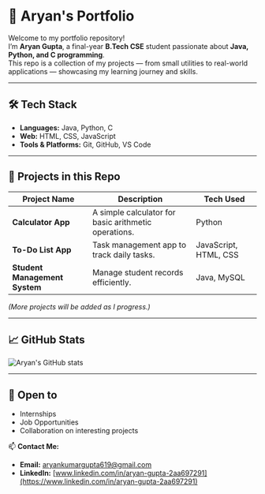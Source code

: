 # 🚀 Aryan's Portfolio

Welcome to my portfolio repository!  
I’m **Aryan Gupta**, a final-year **B.Tech CSE** student passionate about **Java, Python, and C programming**.  
This repo is a collection of my projects — from small utilities to real-world applications — showcasing my learning journey and skills.

---

## 🛠 Tech Stack
- **Languages:** Java, Python, C
- **Web:** HTML, CSS, JavaScript
- **Tools & Platforms:** Git, GitHub, VS Code

---

## 📂 Projects in this Repo
| Project Name | Description | Tech Used |
|--------------|-------------|-----------|
| **Calculator App** | A simple calculator for basic arithmetic operations. | Python |
| **To-Do List App** | Task management app to track daily tasks. | JavaScript, HTML, CSS |
| **Student Management System** | Manage student records efficiently. | Java, MySQL |

*(More projects will be added as I progress.)*

---

## 📈 GitHub Stats
![Aryan's GitHub stats](https://github-readme-stats.vercel.app/api?username=Aryan-404Error-Portfolio&show_icons=true&theme=radical&v=2)

---

## 🤝 Open to
- Internships  
- Job Opportunities  
- Collaboration on interesting projects

📫 **Contact Me:**  
- **Email:** aryankumargupta619@gmail.com  
- **LinkedIn:** [www.linkedin.com/in/aryan-gupta-2aa697291](https://www.linkedin.com/in/aryan-gupta-2aa697291)
